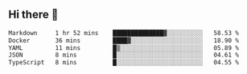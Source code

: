 ## Hi there 👋

<!--START_SECTION:waka-->

```txt
Markdown     1 hr 52 mins    ██████████████▓░░░░░░░░░░   58.53 %
Docker       36 mins         ████▓░░░░░░░░░░░░░░░░░░░░   18.90 %
YAML         11 mins         █▒░░░░░░░░░░░░░░░░░░░░░░░   05.89 %
JSON         8 mins          █░░░░░░░░░░░░░░░░░░░░░░░░   04.61 %
TypeScript   8 mins          █░░░░░░░░░░░░░░░░░░░░░░░░   04.55 %
```

<!--END_SECTION:waka-->
